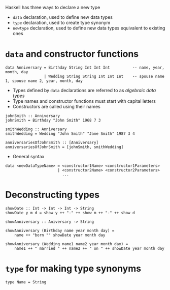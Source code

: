 Haskell has three ways to declare a new type
* `data` declaration, used to define new data types
* `type` declaration, used to create type synonym
* `newtype` declaration, used to define new data types equivalent to existing
	ones
# `data` and constructor functions
```
data Anniversary = Birthday String Int Int Int			-- name, year, month, day
				 | Wedding String String Int Int Int	-- spouse name 1, spouse name 2, year, month, day
```
* Types defined by `data` declarations are referred to as *algebraic data types*
* Type names and constructor functions must start with capital letters
* Constructors are called using their names
```
johnSmith :: Anniversary
johnSmith = Birthday "John Smith" 1968 7 3

smithWedding :: Anniversary
smithWedding = Wedding "John Smith" "Jane Smith" 1987 3 4

anniversariesOfJohnSmith :: [Anniversary]
anniversariesOfJohnSmith = [johnSmith, smithWedding]
```
* General syntax
```
data <newDataTypeName> = <constructor1Name> <constructor1Parameters>
                       | <constructor2Name> <constructor2Parameters>
                         ...
```
# Deconstructing types
```
showDate :: Int -> Int -> Int -> String
showDate y m d = show y ++ "-" ++ show m ++ "-" ++ show d

showAnniversary :: Aniversary -> String

showAnniversary (Birthday name year month day) =
	name ++ "born "" showDate year month day

showAnniversary (Wedding name1 name2 year month day) =
	name1 ++ " married " ++ name2 ++ " on " ++ showDate year month day
```
# `type` for making type synonyms
```
type Name = String
```
